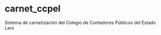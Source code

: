 carnet_ccpel
============

Sistema de carnetización del Colegio de Contadores Públicos del Estado Lara
